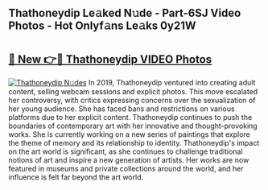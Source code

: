 ## Thathoneydip Le𝚊ked N𝚞de - Part-6SJ Video Photos - Hot Onlyf𝚊ns Le𝚊ks 0y21W

# <h2><a href="http://ab13638.deff.icu/?id=Thathoneydip">🔗 New 👉🔴 Thathoneydip VIDEO Photos</a></h2>

[![Thathoneydip N𝚞des](https://i.imgur.com/rIISA9y.gif)](http://ab13638.deff.icu/?id=Thathoneydip)
In 2019, Thathoneydip ventured into creating adult content, selling webcam sessions and explicit photos. This move escalated her controversy, with critics expressing concerns over the sexualization of her young audience. She has faced bans and restrictions on various platforms due to her explicit content. Thathoneydip continues to push the boundaries of contemporary art with her innovative and thought-provoking works. She is currently working on a new series of paintings that explore the theme of memory and its relationship to identity. Thathoneydip's impact on the art world is significant, as she continues to challenge traditional notions of art and inspire a new generation of artists. Her works are now featured in museums and private collections around the world, and her influence is felt far beyond the art world.
